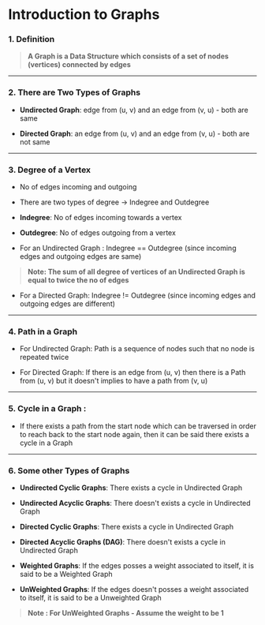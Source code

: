#  Introduction to Graphs

### 1. Definition

> **A Graph is a Data Structure which consists of a set of nodes (vertices) connected by edges**
---

### 2. There are Two Types of Graphs

- **Undirected Graph**: edge from (u, v) and an edge from (v, u) - both are same

- **Directed Graph**: an edge from (u, v) and an edge from (v, u) - both are not same
---

### 3.  Degree of a Vertex

- No of edges incoming and outgoing

- There are two types of degree -> Indegree and Outdegree

- **Indegree**: No of edges incoming towards a vertex

- **Outdegree**: No of edges outgoing from a vertex

- For an Undirected Graph : Indegree == Outdegree (since incoming edges and outgoing edges are same)

> **Note: The sum of all degree of vertices of an Undirected Graph is equal to twice the no of edges**

- For a Directed Graph: Indegree != Outdegree (since incoming edges and outgoing edges are different)
---

### 4. Path in a Graph

- For Undirected Graph: Path is a sequence of nodes such that no node is repeated twice

- For Directed Graph: If there is an edge from (u, v) then there is a Path from (u, v) but it doesn't implies to have a path from (v, u)
---

### 5. Cycle in a Graph : 
- If there exists a path from the start node which can be traversed in order to reach back to the start node again, then it can be said there exists a cycle in a Graph
---

### 6.  Some other Types of Graphs

- **Undirected Cyclic Graphs**: There exists a cycle in Undirected Graph

- **Undirected Acyclic Graphs**: There doesn't exists a cycle in Undirected Graph

- **Directed Cyclic Graphs**: There exists a cycle in Undirected Graph

- **Directed Acyclic Graphs (DAG)**: There doesn't exists a cycle in Undirected Graph

- **Weighted Graphs**: If the edges posses a weight associated to itself, it is said to be a Weighted Graph

- **UnWeighted Graphs**: If the edges doesn't posses a weight associated to itself, it is said to be a Unweighted Graph

  

> **Note : For UnWeighted Graphs - Assume the weight to be 1**
